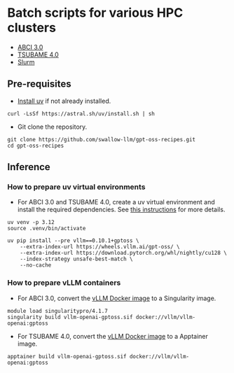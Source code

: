 # Batch scripts for various HPC clusters

- [ABCI 3.0](https://docs.abci.ai/v3/)
- [TSUBAME 4.0](https://www.t4.cii.isct.ac.jp/manuals)
- [Slurm](https://slurm.schedmd.com/)


## Pre-requisites

- [Install uv](https://docs.astral.sh/uv/getting-started/installation/) if not already installed.

```shell
curl -LsSf https://astral.sh/uv/install.sh | sh
```

- Git clone the repository.

```shell
git clone https://github.com/swallow-llm/gpt-oss-recipes.git
cd gpt-oss-recipes
```

## Inference

### How to prepare uv virtual environments

- For ABCI 3.0 and TSUBAME 4.0, create a uv virtual environment and install the required dependencies. See [this instructions](https://docs.vllm.ai/projects/recipes/en/latest/OpenAI/GPT-OSS.html) for more details.

```shell
uv venv -p 3.12
source .venv/bin/activate

uv pip install --pre vllm==0.10.1+gptoss \
    --extra-index-url https://wheels.vllm.ai/gpt-oss/ \
    --extra-index-url https://download.pytorch.org/whl/nightly/cu128 \
    --index-strategy unsafe-best-match \
    --no-cache
```

### How to prepare vLLM containers

- For ABCI 3.0, convert the [vLLM Docker image](https://hub.docker.com/r/vllm/vllm-openai/tags) to a Singularity image.

```shell
module load singularitypro/4.1.7
singularity build vllm-openai-gptoss.sif docker://vllm/vllm-openai:gptoss
```

- For TSUBAME 4.0, convert the [vLLM Docker image](https://hub.docker.com/r/vllm/vllm-openai/tags) to a Apptainer image.

```shell
apptainer build vllm-openai-gptoss.sif docker://vllm/vllm-openai:gptoss
```

